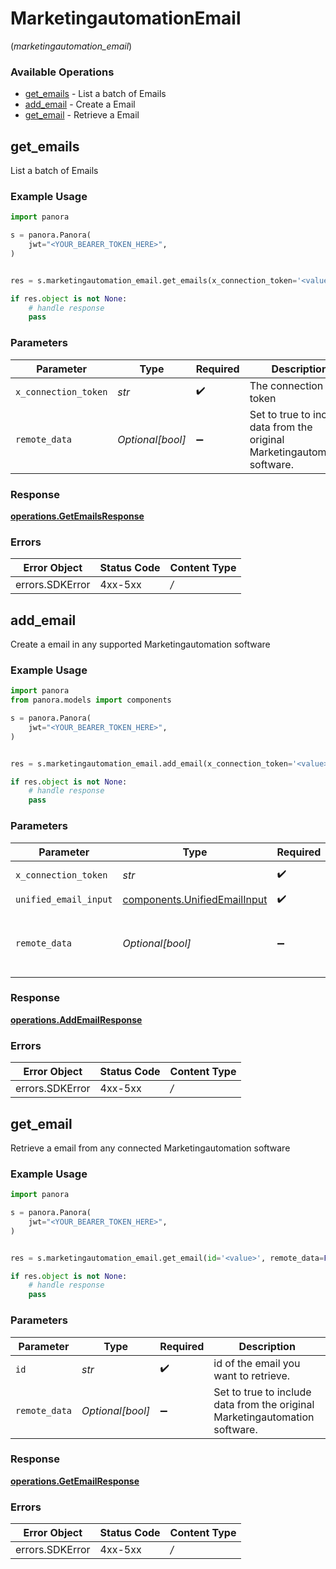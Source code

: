 # MarketingautomationEmail
(*marketingautomation_email*)

### Available Operations

* [get_emails](#get_emails) - List a batch of Emails
* [add_email](#add_email) - Create a Email
* [get_email](#get_email) - Retrieve a Email

## get_emails

List a batch of Emails

### Example Usage

```python
import panora

s = panora.Panora(
    jwt="<YOUR_BEARER_TOKEN_HERE>",
)


res = s.marketingautomation_email.get_emails(x_connection_token='<value>', remote_data=False)

if res.object is not None:
    # handle response
    pass

```

### Parameters

| Parameter                                                                   | Type                                                                        | Required                                                                    | Description                                                                 |
| --------------------------------------------------------------------------- | --------------------------------------------------------------------------- | --------------------------------------------------------------------------- | --------------------------------------------------------------------------- |
| `x_connection_token`                                                        | *str*                                                                       | :heavy_check_mark:                                                          | The connection token                                                        |
| `remote_data`                                                               | *Optional[bool]*                                                            | :heavy_minus_sign:                                                          | Set to true to include data from the original Marketingautomation software. |


### Response

**[operations.GetEmailsResponse](../../models/operations/getemailsresponse.md)**
### Errors

| Error Object    | Status Code     | Content Type    |
| --------------- | --------------- | --------------- |
| errors.SDKError | 4xx-5xx         | */*             |

## add_email

Create a email in any supported Marketingautomation software

### Example Usage

```python
import panora
from panora.models import components

s = panora.Panora(
    jwt="<YOUR_BEARER_TOKEN_HERE>",
)


res = s.marketingautomation_email.add_email(x_connection_token='<value>', unified_email_input=components.UnifiedEmailInput(), remote_data=False)

if res.object is not None:
    # handle response
    pass

```

### Parameters

| Parameter                                                                    | Type                                                                         | Required                                                                     | Description                                                                  |
| ---------------------------------------------------------------------------- | ---------------------------------------------------------------------------- | ---------------------------------------------------------------------------- | ---------------------------------------------------------------------------- |
| `x_connection_token`                                                         | *str*                                                                        | :heavy_check_mark:                                                           | The connection token                                                         |
| `unified_email_input`                                                        | [components.UnifiedEmailInput](../../models/components/unifiedemailinput.md) | :heavy_check_mark:                                                           | N/A                                                                          |
| `remote_data`                                                                | *Optional[bool]*                                                             | :heavy_minus_sign:                                                           | Set to true to include data from the original Marketingautomation software.  |


### Response

**[operations.AddEmailResponse](../../models/operations/addemailresponse.md)**
### Errors

| Error Object    | Status Code     | Content Type    |
| --------------- | --------------- | --------------- |
| errors.SDKError | 4xx-5xx         | */*             |

## get_email

Retrieve a email from any connected Marketingautomation software

### Example Usage

```python
import panora

s = panora.Panora(
    jwt="<YOUR_BEARER_TOKEN_HERE>",
)


res = s.marketingautomation_email.get_email(id='<value>', remote_data=False)

if res.object is not None:
    # handle response
    pass

```

### Parameters

| Parameter                                                                   | Type                                                                        | Required                                                                    | Description                                                                 |
| --------------------------------------------------------------------------- | --------------------------------------------------------------------------- | --------------------------------------------------------------------------- | --------------------------------------------------------------------------- |
| `id`                                                                        | *str*                                                                       | :heavy_check_mark:                                                          | id of the email you want to retrieve.                                       |
| `remote_data`                                                               | *Optional[bool]*                                                            | :heavy_minus_sign:                                                          | Set to true to include data from the original Marketingautomation software. |


### Response

**[operations.GetEmailResponse](../../models/operations/getemailresponse.md)**
### Errors

| Error Object    | Status Code     | Content Type    |
| --------------- | --------------- | --------------- |
| errors.SDKError | 4xx-5xx         | */*             |

